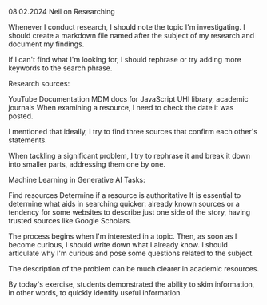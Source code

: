 08.02.2024
Neil on Researching

Whenever I conduct research, I should note the topic I'm investigating. I should create a markdown file named after the subject of my research and document my findings.

If I can't find what I'm looking for, I should rephrase or try adding more keywords to the search phrase.

Research sources:

YouTube
Documentation
MDM docs for JavaScript
UHI library, academic journals
When examining a resource, I need to check the date it was posted.

I mentioned that ideally, I try to find three sources that confirm each other's statements.

When tackling a significant problem, I try to rephrase it and break it down into smaller parts, addressing them one by one.

Machine Learning in Generative AI
Tasks:

Find resources
Determine if a resource is authoritative
It is essential to determine what aids in searching quicker: already known sources or a tendency for some websites to describe just one side of the story, having trusted sources like Google Scholars.

The process begins when I'm interested in a topic.
Then, as soon as I become curious, I should write down what I already know. I should articulate why I'm curious and pose some questions related to the subject.

The description of the problem can be much clearer in academic resources.

By today's exercise, students demonstrated the ability to skim information, in other words, to quickly identify useful information.